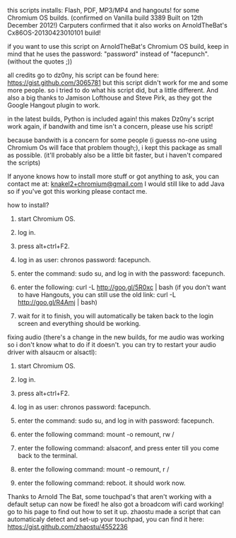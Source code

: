 this scripts installs: Flash, PDF, MP3/MP4 and hangouts! for some Chromium OS builds. (confirmed on Vanilla build 3389 Built on 12th December 2012!)
Carputers confirmed that it also works on ArnoldTheBat's Cx86OS-20130423010101 build!

if you want to use this script on ArnoldTheBat's Chromium OS build, keep in mind that he uses the password: "password" instead of "facepunch". (without the quotes ;))

all credits go to dz0ny, his script can be found here: https://gist.github.com/3065781
but this script didn't work for me and some more people. so i tried to do what his script did, but a little different.
And also a big thanks to Jamison Lofthouse and Steve Pirk, as they got the Google Hangout plugin to work.

in the latest builds, Python is included again! this makes Dz0ny's script work again, if bandwith and time isn't a concern, please use his script!

because bandwith is a concern for some people (i guesss no-one using Chromium Os will face that problem though;), i kept this package as small as possible. (it'll probably also be a little bit faster, but i haven't compared the scripts)

If anyone knows how to install more stuff or got anything to ask, you can contact me at: knakel2+chromium@gmail.com
I would still like to add Java so if you've got this working please contact me.

how to install?

1. start Chromium OS.

2. log in.

3. press alt+ctrl+F2.

4. log in as user: chronos password: facepunch.

5. enter the command: sudo su, and log in with the password: facepunch.

6. enter the following: curl -L http://goo.gl/5R0xc | bash (if you don't want to have Hangouts, you can still use the old link: curl -L http://goo.gl/R4Amj | bash)

7. wait for it to finish, you will automatically be taken back to the login screen and everything should be working.

fixing audio (there's a change in the new builds, for me audio was working so i don't know what to do if it doesn't. you can try to restart your audio driver with alsaucm or alsactl):

1. start Chromium OS.

2. log in.

3. press alt+ctrl+F2.

4. log in as user: chronos password: facepunch.

5. enter the command: sudo su, and log in with password: facepunch.

6. enter the following command: mount -o remount, rw /

7. enter the following command: alsaconf, and press enter till you come back to the terminal.

8. enter the following command: mount -o remount, r /

9. enter the following command: reboot. it should work now.


Thanks to Arnold The Bat, some touchpad's that aren't working with a default setup can now be fixed! he also got a broadcom wifi card working! go to his page to find out how to set it up.
 zhaostu made a script that can automaticaly detect and set-up your touchpad, you can find it here: https://gist.github.com/zhaostu/4552236